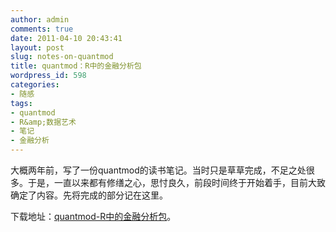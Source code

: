 ```yaml
---
author: admin
comments: true
date: 2011-04-10 20:43:41
layout: post
slug: notes-on-quantmod
title: quantmod：R中的金融分析包
wordpress_id: 598
categories:
- 随感
tags:
- quantmod
- R&amp;数据艺术
- 笔记
- 金融分析
---
```


大概两年前，写了一份quantmod的读书笔记。当时只是草草完成，不足之处很多。于是，一直以来都有修缮之心，思忖良久，前段时间终于开始着手，目前大致确定了内容。先将完成的部分记在这里。

下载地址：[quantmod-R中的金融分析包](http://yishuo.org/wp-content/uploads/2011/04/quantmod-R中的金融分析包.pdf)。

